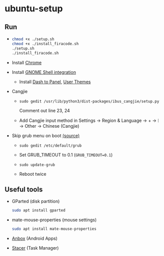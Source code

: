 # ubuntu-setup

## Run

- 
  ```bash
  chmod +x ./setup.sh
  chmod +x ./install_firacode.sh
  ./setup.sh
  ./install_firacode.sh
  ```
  
- Install [Chrome](https://dl.google.com/linux/direct/google-chrome-stable_current_amd64.deb)

<!--
- Install font [Roboto](https://github.com/google/roboto/releases/tag/v2.138), [Noto Sans CJK HK](https://github.com/googlefonts/noto-cjk)
-->

- Install [GNOME Shell integration](https://chrome.google.com/webstore/detail/gnome-shell-integration/gphhapmejobijbbhgpjhcjognlahblep)

  - Install [Dash to Panel](https://extensions.gnome.org/extension/1160/dash-to-panel/), [User Themes](https://extensions.gnome.org/extension/19/user-themes/)

- Cangjie

  - 
      ```
      sudo gedit /usr/lib/python3/dist-packages/ibus_cangjie/setup.py
      ```

      Comment out line 23, 24
  
  - Add Cangjie input method in Settings → Region & Language → + → ⁝ → Other → Chinese (Cangjie)
  

- Skip grub menu on boot [(source)](https://askubuntu.com/a/1036957)

  - 
    ```
    sudo gedit /etc/default/grub
    ```
    
  - Set GRUB_TIMEOUT to 0.1 (`GRUB_TIMEOUT=0.1`)
  
  - 
    ```
    sudo update-grub
    ```
    
  - Reboot twice
    
## Useful tools

- GParted (disk partition)

  ```bash
  sudo apt install gparted
  ```

- mate-mouse-properties (mouse settings)

  ```bash
  sudo apt install mate-mouse-properties
  ```
  
- [Anbox](https://docs.anbox.io/userguide/install.html) (Android Apps)

- [Stacer](https://github.com/oguzhaninan/Stacer/releases) (Task Manager)
